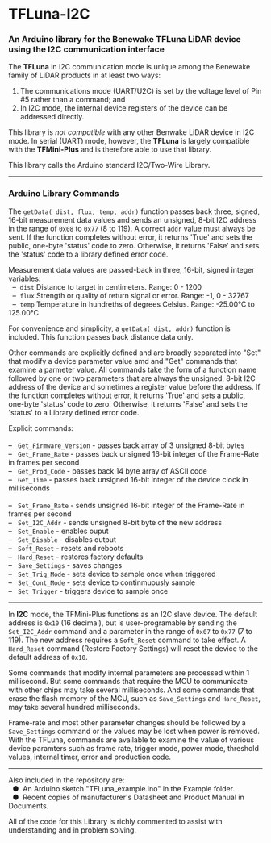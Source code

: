 # TFLuna-I2C
### An Arduino library for the Benewake TFLuna LiDAR device using the I2C communication interface

The **TFLuna** in I2C communication mode is unique among the Benewake family of LiDAR products in at least two ways:
1) The communications mode (UART/U2C) is set by the voltage level of Pin #5 rather than a command; and
2) In I2C mode, the internal device registers of the device can be addressed directly.

This library is *not compatible* with any other Benwake LiDAR device in I2C mode. In serial (UART) mode, however, the **TFLuna** is largely compatible with the **TFMini-Plus** and is therefore able to use that library.

This library calls the Arduino standard I2C/Two-Wire Library.
<hr />

### Arduino Library Commands

The `getData( dist, flux, temp, addr)` function passes back three, signed, 16-bit measurement data values and sends an unsigned, 8-bit I2C address in the range of `0x08` to `0x77` (8 to 119).  A correct `addr` value must always be sent.  If the function completes without error, it returns 'True' and sets the public, one-byte 'status' code to zero.  Otherwise, it returns 'False' and sets the 'status' code to a library defined error code.

Measurement data values are passed-back in three, 16-bit, signed integer variables:
<br />&nbsp;&nbsp;&#8211;&nbsp; `dist` Distance to target in centimeters. Range: 0 - 1200
<br />&nbsp;&nbsp;&#8211;&nbsp; `flux` Strength or quality of return signal or error. Range: -1, 0 - 32767
<br />&nbsp;&nbsp;&#8211;&nbsp; `temp` Temperature in hundreths of degrees Celsius. Range: -25.00°C to 125.00°C

For convenience and simplicity, a `getData( dist, addr)` function is included. This function passes back distance data only.

Other commands are explicitly defined and are broadly separated into "Set" that modify a device parameter value amd and "Get" commands that examine a parmeter value.  All commands take the form of a function name followed by one or two parameters that are always the unsigned, 8-bit I2C address of the device and sometimes a register value before the address.  If the function completes without error, it returns 'True' and sets a public, one-byte 'status' code to zero.  Otherwise, it returns 'False' and sets the 'status' to a Library defined error code.

Explicit commands:<br />
<br />&#8211;&nbsp;&nbsp; `Get_Firmware_Version` - passes back array of 3 unsigned 8-bit bytes
<br />&#8211;&nbsp;&nbsp; `Get_Frame_Rate` - passes back unsigned 16-bit integer of the Frame-Rate in frames per second
<br />&#8211;&nbsp;&nbsp; `Get_Prod_Code` - passes back 14 byte array of ASCII code
<br />&#8211;&nbsp;&nbsp; `Get_Time` - passes back unsigned 16-bit integer of the device clock in milliseconds<br />
<br />&#8211;&nbsp;&nbsp; `Set_Frame_Rate` - sends unsigned 16-bit integer of the Frame-Rate in frames per second
<br />&#8211;&nbsp;&nbsp; `Set_I2C_Addr` - sends unsigned 8-bit byte of the new address
<br />&#8211;&nbsp;&nbsp; `Set_Enable` - enables ouput
<br />&#8211;&nbsp;&nbsp; `Set_Disable` - disables output
<br />&#8211;&nbsp;&nbsp; `Soft_Reset` - resets and reboots
<br />&#8211;&nbsp;&nbsp; `Hard_Reset` - restores factory defaults
<br />&#8211;&nbsp;&nbsp; `Save_Settings` - saves changes
<br />&#8211;&nbsp;&nbsp; `Set_Trig_Mode` - sets device to sample once when triggered
<br />&#8211;&nbsp;&nbsp; `Set_Cont_Mode` - sets device to continmuously sample
<br />&#8211;&nbsp;&nbsp; `Set_Trigger` - triggers device to sample once

<hr>

In **I2C** mode, the TFMini-Plus functions as an I2C slave device.  The default address is `0x10` (16 decimal), but is user-programable by sending the `Set_I2C_Addr` command and a parameter in the range of `0x07` to `0x77` (7 to 119).  The new address requires a `Soft_Reset` command to take effect.  A `Hard_Reset` command (Restore Factory Settings) will reset the device to the default address of `0x10`.

Some commands that modify internal parameters are processed within 1 millisecond.  But some commands that require the MCU to communicate with other chips may take several milliseconds.  And some commands that erase the flash memory of the MCU, such as `Save_Settings` and `Hard_Reset`, may take several hundred milliseconds.

Frame-rate and most other parameter changes should be followed by a `Save_Settings` command or the values may be lost when power is removed.  With the TFLuna, commands are available to examine the value of various device paramters such as frame rate, trigger mode, power mode, threshold values, internal timer, error and production code.

<hr>

Also included in the repository are:
<br />&nbsp;&nbsp;&#9679;&nbsp; An Arduino sketch "TFLuna_example.ino" in the Example folder.
<br />&nbsp;&nbsp;&#9679;&nbsp; Recent copies of manufacturer's Datasheet and Product Manual in Documents.

All of the code for this Library is richly commented to assist with understanding and in problem solving.
